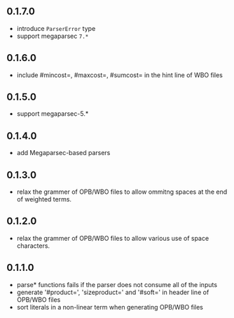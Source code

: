 0.1.7.0
-------
* introduce `ParserError` type
* support megaparsec `7.*`

0.1.6.0
-------
* include #mincost=, #maxcost=, #sumcost= in the hint line of WBO files

0.1.5.0
-------
* support megaparsec-5.*

0.1.4.0
-------
* add Megaparsec-based parsers

0.1.3.0
-------
* relax the grammer of OPB/WBO files to allow ommitng spaces at the end of weighted terms.

0.1.2.0
-------
* relax the grammer of OPB/WBO files to allow various use of space characters.

0.1.1.0
-------
* parse* functions fails if the parser does not consume all of the inputs
* generate '#product=', 'sizeproduct=' and '#soft=' in header line of OPB/WBO files
* sort literals in a non-linear term when generating OPB/WBO files

